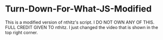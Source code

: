 # Turn-Down-For-What-JS-Modified
This is a modified version of nthitz's script.  I DO NOT OWN ANY OF THIS.  FULL CREDIT GIVEN TO nthitz.  I just changed the video that is shown in the top right corner.
